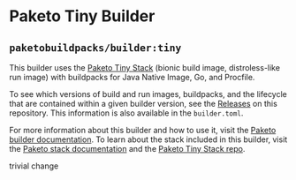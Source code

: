 # Paketo Tiny Builder

## `paketobuildpacks/builder:tiny`

This builder uses the [Paketo Tiny
Stack](https://github.com/paketo-buildpacks/tiny-stack-release) (bionic build
image, distroless-like run image) with buildpacks for Java Native Image, Go,
and Procfile.

To see which versions of build and run images, buildpacks, and the lifecycle
that are contained within a given builder version, see the
[Releases](https://github.com/paketo-buildpacks/tiny-builder/releases) on this
repository. This information is also available in the `builder.toml`.

For more information about this builder and how to use it, visit the [Paketo
builder documentation](https://paketo.io/docs/builders/).  To learn about the
stack included in this builder, visit the [Paketo stack
documentation](https://paketo.io/docs/stacks/) and the [Paketo Tiny Stack
repo](https://github.com/paketo-buildpacks/tiny-stack-release).


trivial change
